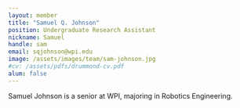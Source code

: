 ```yaml
---
layout: member
title: "Samuel Q. Johnson"
position: Undergraduate Research Assistant
nickname: Samuel
handle: sam
email: sqjohnson@wpi.edu
image: /assets/images/team/sam-johnson.jpg
#cv: /assets/pdfs/drummond-cv.pdf
alum: false
---
```

Samuel Johnson is a senior at WPI, majoring in Robotics Engineering.
